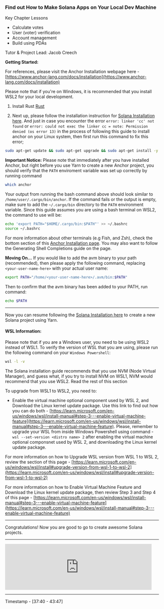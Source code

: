 <h3>Find out How to Make Solana Apps on Your Local Dev Machine</h3>

Key Chapter Lessons

- Calculate votes
- User (voter) verification
- Account management
- Build using PDAs

Tutor & Project Lead: Jacob Creech

<b>Getting Started:</b>

For references, please visit the Anchor Installation webpage here - [https://www.anchor-lang.com/docs/installation](https://www.anchor-lang.com/docs/installation)

Please note that if you're on Windows, it is recommended that you install WSL2 for your local development.

1. Install Rust [Rust](https://www.rust-lang.org/tools/install)

2. Next up, please follow the installation instruction for [Solana Installation here](https://solana.com/docs/intro/installation). And just in case you encounter the error `error: linker 'cc' not found` or `error: could not exec the linker cc = note: Permission denied (os error 13)` in the process of following this guide to install anchor on your Linux system, then first run this command to fix this error;

```bash
sudo apt-get update && sudo apt-get upgrade && sudo apt-get install -y pkg-config build-essential libudev-dev libssl-dev
```

<b>Important Notice:</b>
Please note that immediately after you have installed Anchor, but right before you use Yarn to create a new Anchor project, you should verify that the `PATH` enviroment variable was set up correctly by running command

```bash
which anchor
```

Your output from running the bash command above should look similar to `/home/user/.cargo/bin/anchor`. If the command fails or the output is empty, make sure to add the `~/.cargo/bin` directory to the `PATH` environment variable. Since this guide assumes you are using a bash terminal on WSL2, the command to use will be:

```bash
echo 'export PATH="$HOME/.cargo/bin:$PATH"' >> ~/.bashrc
source ~/.bashrc
```

For more information about other terminals (e.g Fish, and Zsh), check the bottom section of this [Anchor Installation page](https://www.anchor-lang.com/docs/installation). You may also want to follow the Generating Shell Completions guide on the page.

<b>Moving On...</b>
If you would like to add the avm binary to your path (recommended), then please apply the following command, replacing `<your-user-name-here>` with your actual user name:

```bash
export PATH="/home/<your-user-name-here>/.avm/bin:$PATH"
```

Then to confirm that the avm binary has been added to your PATH, run command:

```bash
echo $PATH
```

---

Now you can resume following the [Solana Installation here](https://solana.com/docs/intro/installation) to create a new Solana project using Yarn.

<h4>WSL Information:</h4>

Please note that if you are a Windows user, you need to be using WSL2 instead of WSL1. To verify the version of WSL that you are using, please run the following command on your `Windows Powershell`:

```bash
wsl -l -v
```

The Solana installation guide recommends that you use NVM (Node Virtual Manager), and guess what, if you try to install NVM on WSL1, NVM would recommend that you use WSL2. Read the rest of this section

To upgrade from WSL1 to WSL2, you need to:

- Enable the virtual machine optional component used by WSL 2, and Download the Linux kernel update package. Use this link to find out how you can do both - [https://learn.microsoft.com/en-us/windows/wsl/install-manual#step-3---enable-virtual-machine-feature](https://learn.microsoft.com/en-us/windows/wsl/install-manual#step-3---enable-virtual-machine-feature). Please, remember to upgrade your WSL from inside Windows Powershell using command - `wsl --set-version <distro name> 2` after enabling the virtual machine optional componsnet used by WSL 2, and downloading the Linux kernel update package.

For more information on how to Upgrade WSL version from WSL 1 to WSL 2, review the section of this page - [https://learn.microsoft.com/en-us/windows/wsl/install#upgrade-version-from-wsl-1-to-wsl-2](https://learn.microsoft.com/en-us/windows/wsl/install#upgrade-version-from-wsl-1-to-wsl-2)

For more information on how to Enable Virtual Machine Feature and Download the Linux kernel update package, then review Step 3 and Step 4 of this page - [https://learn.microsoft.com/en-us/windows/wsl/install-manual#step-3---enable-virtual-machine-feature](https://learn.microsoft.com/en-us/windows/wsl/install-manual#step-3---enable-virtual-machine-feature)

<!--<h4>Hold On..</h4>

Provided that you have been following the installation guide here - [https://solana.com/docs/intro/installation](https://solana.com/docs/intro/installation), please note that you don't have any need to run command `$ anchor build` just yet. You also do not yet need to follow the remainder of the installation guide, specifically the section on [Solana CLI Basics](https://solana.com/docs/intro/installation#solana-cli-basics). Why? You see, Solana has `Testnet`, `Devnet`, and `Mainnet` and this course starts out with just the `Testnet`, but the Solana CLI Basics section of the Solana Installation guide would get you configurations for Solana `Mainnet` for your machine. Right now you only need to deal with Solana `Testnet`. No worries we'll come around to start dealing with the `Devnet` and `Mainnet` sooner or later as you work your way through the bootcamp.-->

---

Congratulations! Now you are good to go to create awesome Solana projects.

---

<iframe src="https://solana.com/docs/intro/installation" frameborder="0" style="min-width: 480px;"></iframe>

---

Timestamp - [37:40 - 43:47]
